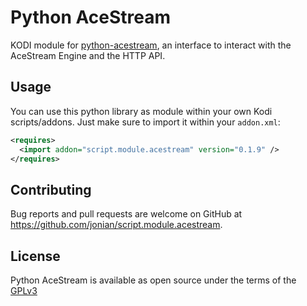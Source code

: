 # Python AceStream

KODI module for [python-acestream](https://github.com/jonian/python-acestream), an interface to interact with the AceStream Engine and the HTTP API.

## Usage

You can use this python library as module within your own Kodi scripts/addons. Just make sure to import it within your `addon.xml`:

```xml
<requires>
  <import addon="script.module.acestream" version="0.1.9" />
</requires>
```

## Contributing
Bug reports and pull requests are welcome on GitHub at https://github.com/jonian/script.module.acestream.

## License
Python AceStream is available as open source under the terms of the [GPLv3](http://www.gnu.org/licenses/gpl-3.0.en.html)
